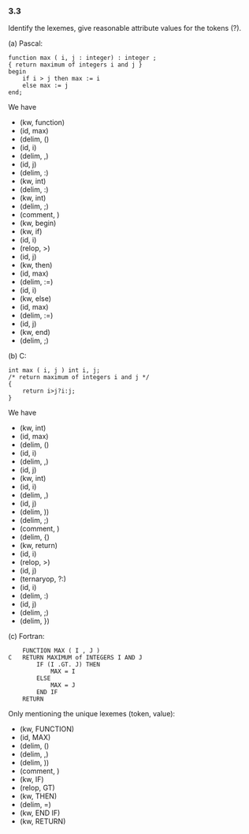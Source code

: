 ### 3.3

Identify the lexemes, give reasonable attribute values for the tokens (?).

(a) Pascal:

```
function max ( i, j : integer) : integer ;
{ return maximum of integers i and j }
begin
	if i > j then max := i
	else max := j
end;
```

We have
- (kw, function)
- (id, max)
- (delim, ()
- (id, i)
- (delim, ,)
- (id, j)
- (delim, :)
- (kw, int)
- (delim, :)
- (kw, int)
- (delim, ;)
- (comment, )
- (kw, begin)
- (kw, if)
- (id, i)
- (relop, >)
- (id, j)
- (kw, then)
- (id, max)
- (delim, :=)
- (id, i)
- (kw, else)
- (id, max)
- (delim, :=)
- (id, j)
- (kw, end)
- (delim, ;)

(b) C:

```
int max ( i, j ) int i, j;
/* return maximum of integers i and j */
{
	return i>j?i:j;
}
```

We have
- (kw, int)
- (id, max)
- (delim, ()
- (id, i)
- (delim, ,)
- (id, j)
- (kw, int)
- (id, i)
- (delim, ,)
- (id, j)
- (delim, ))
- (delim, ;)
- (comment, )
- (delim, {)
- (kw, return)
- (id, i)
- (relop, >)
- (id, j)
- (ternaryop, ?:)
- (id, i)
- (delim, :)
- (id, j)
- (delim, ;)
- (delim, })

(c) Fortran:

```
	FUNCTION MAX ( I , J )
C   RETURN MAXIMUM of INTEGERS I AND J
		IF (I .GT. J) THEN
			MAX = I
		ELSE
			MAX = J
		END IF
	RETURN
```

Only mentioning the unique lexemes (token, value):
- (kw, FUNCTION)
- (id, MAX)
- (delim, ()
- (delim, ,)
- (delim, ))
- (comment, )
- (kw, IF)
- (relop, GT)
- (kw, THEN)
- (delim, =)
- (kw, END IF)
- (kw, RETURN)